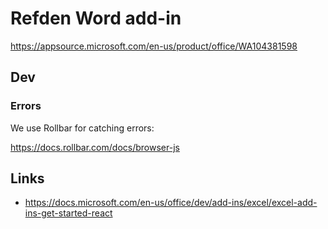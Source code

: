 # Refden Word add-in

https://appsource.microsoft.com/en-us/product/office/WA104381598

## Dev

### Errors

We use Rollbar for catching errors:

https://docs.rollbar.com/docs/browser-js

## Links

- https://docs.microsoft.com/en-us/office/dev/add-ins/excel/excel-add-ins-get-started-react
